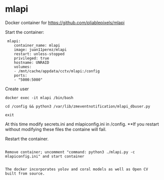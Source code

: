 # mlapi
Docker container for https://github.com/pliablepixels/mlapi

Start the container:
```
 mlapi:
    container_name: mlapi
    image: juan11perez/mlapi
    restart: unless-stopped
    privileged: true
    hostname: UNRAID  
    volumes:
    - /mnt/cache/appdata/cctv/mlapi:/config
    ports:
    - "5000:5000"
```   

Create user 
```
docker exec -it mlapi /bin/bash
```
```
cd /config && python3 /var/lib/zmeventnotification/mlapi_dbuser.py
```
```
exit
```

At this time modify secrets.ini and mlapiconfig.ini in /config. **If you restart without modifying these files the containe will fail.   
   
Restart the container.


```

Remove container; uncomment "command: python3 ./mlapi.py -c mlapiconfig.ini" and start container


The docker incorporates yolov and coral models as well as Open CV built from source.
